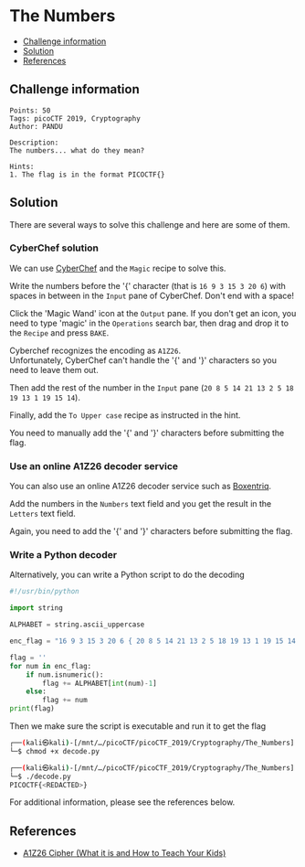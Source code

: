 # The Numbers

- [Challenge information](#challenge-information)
- [Solution](#solution)
- [References](#references)

## Challenge information
```
Points: 50
Tags: picoCTF 2019, Cryptography
Author: PANDU

Description:
The numbers... what do they mean?

Hints:
1. The flag is in the format PICOCTF{}
```

## Solution

There are several ways to solve this challenge and here are some of them.

### CyberChef solution

We can use [CyberChef](https://gchq.github.io/CyberChef/) and the `Magic` recipe to solve this.

Write the numbers before the '{' character (that is `16 9 3 15 3 20 6`) with spaces in between in the `Input` pane of CyberChef. Don't end with a space!

Click the 'Magic Wand' icon at the `Output` pane. 
If you don't get an icon, you need to type 'magic' in the `Operations` search bar, then drag and drop it to the `Recipe` and press `BAKE`.

Cyberchef recognizes the encoding as `A1Z26`.  
Unfortunately, CyberChef can't handle the '{' and '}' characters so you need to leave them out.

Then add the rest of the number in the `Input` pane (`20 8 5 14 21 13 2 5 18 19 13 1 19 15 14`).

Finally, add the `To Upper case` recipe as instructed in the hint.

You need to manually add the '{' and '}' characters before submitting the flag.

### Use an online A1Z26 decoder service

You can also use an online A1Z26 decoder service such as [Boxentriq](https://www.boxentriq.com/code-breaking/a1z26).

Add the numbers in the `Numbers` text field and you get the result in the `Letters` text field.

Again, you need to add the '{' and '}' characters before submitting the flag.

### Write a Python decoder

Alternatively, you can write a Python script to do the decoding
```python
#!/usr/bin/python

import string

ALPHABET = string.ascii_uppercase

enc_flag = "16 9 3 15 3 20 6 { 20 8 5 14 21 13 2 5 18 19 13 1 19 15 14 }".split()

flag = ''
for num in enc_flag:
    if num.isnumeric():
        flag += ALPHABET[int(num)-1]
    else:
        flag += num
print(flag)
```

Then we make sure the script is executable and run it to get the flag
```bash
┌──(kali㉿kali)-[/mnt/…/picoCTF/picoCTF_2019/Cryptography/The_Numbers]
└─$ chmod +x decode.py 

┌──(kali㉿kali)-[/mnt/…/picoCTF/picoCTF_2019/Cryptography/The_Numbers]
└─$ ./decode.py
PICOCTF{<REDACTED>}
```

For additional information, please see the references below.

## References

- [A1Z26 Cipher (What it is and How to Teach Your Kids)](https://dadstuffsite.com/a1z26-cipher-what-it-is-and-how-to-teach-your-kids/)
